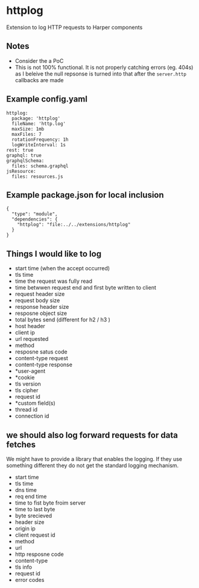 # httplog

Extension to log HTTP requests to Harper components

## Notes

- Consider the a PoC
- This is not 100% functional.  It is not properly catching errors (eg. 404s) as I beleive the null repsonse is turned into that after the `server.http` callbacks are made


## Example config.yaml

```
httplog:
  package: 'httplog'
  fileName: 'http.log'
  maxSize: 1mb
  maxFiles: 7
  rotationFrequency: 1h
  logWriteInterval: 1s
rest: true
graphql: true
graphqlSchema:
  files: schema.graphql
jsResource:
  files: resources.js
```

## Example package.json for local inclusion

```
{
  "type": "module",
  "dependencies": {
    "httplog": "file:../../extensions/httplog"
  }
}
```

## Things I would like to log
- start time (when the accept occurred)
- tls time
- time the request was fully read
- time betwwen request end and first byte written to client
- request header size
- request body size 
- response header size
- resposne object size
- total bytes send (different for h2 / h3 )
- host header
- client ip
- url requested
- method
- resposne satus code
- content-type request
- content-type response
- *user-agent
- *cookie
- tls version
- tls cipher
- request id
- *custom field(s)
- thread id
- connection id


## we should also log forward requests for data fetches 

We might have to provide a library that enables the logging.  If they use something different they do not get the standard logging mechanism.

- start time
- tls time
- dns time
- req end time
- time to fist byte froim server
- time to last byte
- byte srecieved
- header size
- origin ip
- client request id
- method
- url
- http resposne code
- content-type
- tls info
- request id
- error codes
  
